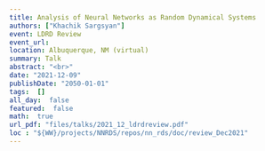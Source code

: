 ```yaml
---
title: Analysis of Neural Networks as Random Dynamical Systems
authors: ["Khachik Sargsyan"]
event: LDRD Review
event_url: 
location: Albuquerque, NM (virtual)
summary: Talk
abstract: "<br>"
date: "2021-12-09"
publishDate: "2050-01-01"
tags:  []
all_day:  false
featured:  false
math:  true
url_pdf: "files/talks/2021_12_ldrdreview.pdf"
loc : "${WW}/projects/NNRDS/repos/nn_rds/doc/review_Dec2021"
---
```

